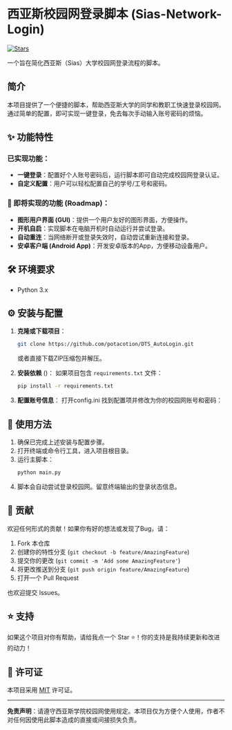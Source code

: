 # 西亚斯校园网登录脚本 (Sias-Network-Login)

[![Stars](https://img.shields.io/github/stars/你的GitHub用户名/你的仓库名?style=social)](https://github.com/你的GitHub用户名/你的仓库名/stargazers)

一个旨在简化西亚斯（Sias）大学校园网登录流程的脚本。

## 简介

本项目提供了一个便捷的脚本，帮助西亚斯大学的同学和教职工快速登录校园网。通过简单的配置，即可实现一键登录，免去每次手动输入账号密码的烦恼。

## ✨ 功能特性

### 已实现功能：
*   **一键登录**：配置好个人账号密码后，运行脚本即可自动完成校园网登录认证。
*   **自定义配置**：用户可以轻松配置自己的学号/工号和密码。

### 🚀 即将实现的功能 (Roadmap)：
*   **图形用户界面 (GUI)**：提供一个用户友好的图形界面，方便操作。
*   **开机自启**：实现脚本在电脑开机时自动运行并尝试登录。
*   **自动重连**：当网络断开或登录失效时，自动尝试重新连接和登录。
*   **安卓客户端 (Android App)**：开发安卓版本的App，方便移动设备用户。

## 🛠️ 环境要求

*   Python 3.x 


## ⚙️ 安装与配置

1.  **克隆或下载项目**：
    ```bash
    git clone https://github.com/potacotion/DTS_AutoLogin.git
    ```
    或者直接下载ZIP压缩包并解压。

2.  **安装依赖** ()：
    如果项目包含 `requirements.txt` 文件：
    ```bash
    pip install -r requirements.txt
    ```

3.  **配置账号信息**：
    打开config.ini 
    找到配置项并修改为你的校园网账号和密码：

## 🚀 使用方法

1.  确保已完成上述安装与配置步骤。
2.  打开终端或命令行工具，进入项目根目录。
3.  运行主脚本：
    ```bash
    python main.py 
    ```
4.  脚本会自动尝试登录校园网。留意终端输出的登录状态信息。

## 🤝 贡献

欢迎任何形式的贡献！如果你有好的想法或发现了Bug，请：
1.  Fork 本仓库
2.  创建你的特性分支 (`git checkout -b feature/AmazingFeature`)
3.  提交你的更改 (`git commit -m 'Add some AmazingFeature'`)
4.  将更改推送到分支 (`git push origin feature/AmazingFeature`)
5.  打开一个 Pull Request

也欢迎提交 Issues。

## ⭐ 支持

如果这个项目对你有帮助，请给我点一个 Star ⭐！你的支持是我持续更新和改进的动力！

## 📄 许可证

本项目采用 [MIT](LICENSE) 许可证。

---

**免责声明**：请遵守西亚斯学院校园网使用规定。本项目仅为方便个人使用，作者不对任何因使用此脚本造成的直接或间接损失负责。
